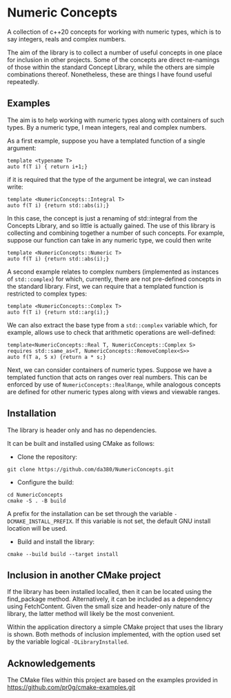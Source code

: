 # Numeric Concepts

A collection of c++20 concepts for working with numeric types, which is to say integers, reals and complex numbers. 

The aim of the library is to collect a number of useful concepts in one place for inclusion in other projects. Some of the concepts are direct re-namings of those within the standard Concept Library, while the others are simple combinations thereof. Nonetheless, these are things I have found useful repeatedly.

## Examples

The aim is to help working with numeric types along with containers of such types. By a numeric type, I mean integers, real and complex numbers. 

As a first example, suppose you have a templated function of a single argument:
```
template <typename T>
auto f(T i) { return i+1;}
```
if it is required that the type of the argument be integral, we can instead write:
```
template <NumericConcepts::Integral T>
auto f(T i) {return std::abs(i);}
```
In this case, the concept is just a renaming of std::integral from the Concepts Library, and so little is actually gained. The use of this library is collecting and combining together a number of such concepts.
For example, suppose our function can take in any numeric type, we could 
then write 
```
template <NumericConcepts::Numeric T>
auto f(T i) {return std::abs(i);}
```

A second example relates to complex numbers (implemented as instances of ```std::complex```) for which, currently, there are not pre-defined concepts in the standard library. First, we can require that a templated function is restricted to complex types:
```
template <NumericConcepts::Complex T>
auto f(T i) {return std::arg(i);}
```
We can also extract the base type from a ```std::complex``` variable
which, for example, allows use to check that arithmetic operations are 
well-defined:
```
template<NumericConcepts::Real T, NumericConcepts::Complex S>
requires std::same_as<T, NumericConcepts::RemoveComplex<S>>
auto f(T a, S x) {return a * s;}
```

Next, we can consider containers of numeric types. Suppose we 
have a templated function that acts on ranges over real numbers. 
This can be enforced by use of ```NumericConcepts::RealRange```, while analogous 
concepts are defined for other numeric types along with views and viewable ranges. 



## Installation

The library is header only and has no dependencies. 

It can be built and installed using CMake as follows:

- Clone the repository:
```
git clone https://github.com/da380/NumericConcepts.git
```

- Configure the build:
```
cd NumericConcepts
cmake -S . -B build
```
A prefix for the installation can be set through the variable ```-DCMAKE_INSTALL_PREFIX```. If this variable is not set, 
the default GNU install location will be used. 

- Build and install the library:
```
cmake --build build --target install
```

## Inclusion in another CMake project

If the library has been installed localled, then it can be 
located using the find_package method. Alternatively, it 
can be included as a dependency using FetchContent. Given the
small size and header-only nature of the library, the latter 
method will likely be the most convenient. 

Within the application directory a simple CMake project that uses the library is shown. Both methods of inclusion implemented, with 
the option used set by the variable logical ```-DLibraryInstalled```.

## Acknowledgements

The CMake files within this project are based on the examples provided in https://github.com/pr0g/cmake-examples.git